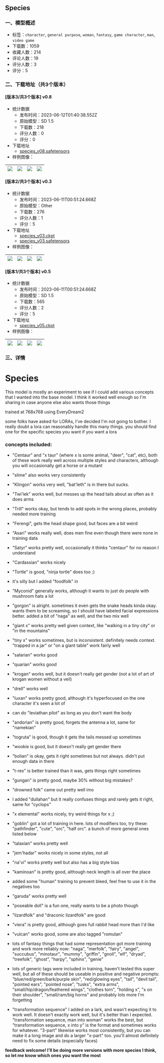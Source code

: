 ## Species
### 一、模型概述

- 标签：`character`, `general purpose`, `woman`, `fantasy`, `game character`, `man`, `video game`
- 下载数：1059
- 收藏人数：214
- 评论人数：19
- 评分人数：3
- 评分：5

### 二、下载地址（共3个版本）

#### [版本3/共3个版本] v0.8

- 统计数据
  - 发布时间：2023-06-12T01:40:38.552Z
  - 原始模型：SD 1.5
  - 下载数：218
  - 评分人数：0
  - 评分：0
- 下载地址
  - [species_v08.safetensors](https://civitai.com/api/download/models/93446)
- 样例图像：

| <img src="https://image.civitai.com/xG1nkqKTMzGDvpLrqFT7WA/590ac11c-edca-4610-830d-b5cbcb315a9e/width=450/1115839.jpeg" /> | <img src="https://image.civitai.com/xG1nkqKTMzGDvpLrqFT7WA/0feac723-8ff6-4359-b3ca-0864776f3d56/width=450/1115836.jpeg" /> | <img src="https://image.civitai.com/xG1nkqKTMzGDvpLrqFT7WA/0939d766-92c7-4c07-96f6-39f1f2df1da5/width=450/1115838.jpeg" /> | <img src="https://image.civitai.com/xG1nkqKTMzGDvpLrqFT7WA/9ae99f7a-5e53-4958-af37-9bb7f7b4afa9/width=450/1115840.jpeg" /> |
| ---- | ---- | ---- | ---- |

#### [版本2/共3个版本] v0.3

- 统计数据
  - 发布时间：2023-06-11T00:51:24.668Z
  - 原始模型：Other
  - 下载数：276
  - 评分人数：1
  - 评分：5
- 下载地址
  - [species_v03.ckpt](https://civitai.com/api/download/models/20758?type=Model&format=PickleTensor&size=full&fp=fp16)
  - [species_v03.safetensors](https://civitai.com/api/download/models/20758)
- 样例图像：

| <img src="https://image.civitai.com/xG1nkqKTMzGDvpLrqFT7WA/af0fcc7e-bde3-4439-7615-a62bbb963200/width=450/219741.jpeg" /> | <img src="https://image.civitai.com/xG1nkqKTMzGDvpLrqFT7WA/8cb8156d-0a06-489b-a514-fea35709fe00/width=450/219742.jpeg" /> | <img src="https://image.civitai.com/xG1nkqKTMzGDvpLrqFT7WA/c210b728-ec97-43a8-7200-29c338c80800/width=450/221111.jpeg" /> | <img src="https://image.civitai.com/xG1nkqKTMzGDvpLrqFT7WA/8ab51c36-6a9a-4114-296e-c3effbed7000/width=450/219744.jpeg" /> |
| ---- | ---- | ---- | ---- |

#### [版本1/共3个版本] v0.5

- 统计数据
  - 发布时间：2023-06-11T00:51:24.668Z
  - 原始模型：SD 1.5
  - 下载数：565
  - 评分人数：2
  - 评分：5
- 下载地址
  - [species_v05.ckpt](https://civitai.com/api/download/models/25724)
- 样例图像：

| <img src="https://image.civitai.com/xG1nkqKTMzGDvpLrqFT7WA/f41416a5-b338-4837-ff69-50adcd6b7900/width=450/282733.jpeg" /> | <img src="https://image.civitai.com/xG1nkqKTMzGDvpLrqFT7WA/548270dc-f524-403e-fbda-747d5f5d6300/width=450/282732.jpeg" /> | <img src="https://image.civitai.com/xG1nkqKTMzGDvpLrqFT7WA/818ce453-5c98-4b99-f927-b460a3dea400/width=450/282731.jpeg" /> | <img src="https://image.civitai.com/xG1nkqKTMzGDvpLrqFT7WA/63b54f62-0946-4e03-1668-d9684b176d00/width=450/282730.jpeg" /> |
| ---- | ---- | ---- | ---- |


### 三、详情
<h1 id="heading-1573">Species</h1><p>This model is mostly an experiment to see if I could add various concepts that I wanted into the base model. I think it worked well enough so I'm sharing in case anyone else also wants those things</p><p>trained at 768x768 using EveryDream2</p><p>some folks have asked for LORAs, I've decided I'm not going to bother. I really doubt a lora can reasonably handle this many things. you should find one for the specific species you want if you want a lora</p><h3 id="heading-1574">concepts included:</h3><ul><li><p>"Centaur" and "x taur" (where x is some animal, "deer", "cat", etc), both of these work really well across multiple styles and characters, although you will occasionally get a horse or a mutant</p></li><li><p>"slime" also works very consistently</p></li><li><p>"Klingon" works very well, "bat'leth" is in there but sucks.</p></li><li><p>"Twi'lek" works well, but messes up the head tails about as often as it does arms</p></li><li><p>"Trill" works okay, but tends to add spots in the wrong places, probably needed more training</p></li><li><p>"Ferengi", gets the head shape good, but faces are a bit weird</p></li><li><p>"Asari" works really well, does men fine even though there were none in training data</p></li><li><p>"Satyr" works pretty well, occasionally it thinks "centaur" for no reason I understand</p></li><li><p>"Cardassian" works nicely</p></li><li><p>"Tortle" is good, "ninja tortle" does too ;)</p></li><li><p>it's silly but I added "foodfolk" in</p></li><li><p>"Myconid" generally works, although it wants to just do people with mushroom hats a lot</p></li><li><p>"gorgon" is alright. sometimes it even gets the snake heads kinda okay. wants them to be screaming, so I should have labeled facial expressions better. added a bit of "naga" as well, and the two mix well</p></li><li><p>"giant x" works pretty well given context, like "walking in a tiny city" or "in the mountains"</p></li><li><p>"tiny x" works sometimes, but is inconsistent. definitely needs context. "trapped in a jar" or "on a giant table" work fairly well</p></li><li><p>"salarian" works good</p></li><li><p>"quarian" works good</p></li><li><p>"krogan" works well, but it doesn't really get gender (not a lot of art of krogan women without a veil)</p></li><li><p>"drell" works well</p></li><li><p>"luxan" works pretty good, although it's hyperfocused on the one character it's seen a lot of</p></li><li><p>can do "leviathan pilot" as long as you don't want the body</p></li><li><p>"andorian" is pretty good, forgets the antenna a lot, same for "namekian"</p></li><li><p>"togruta" is good, though it gets the tails messed up sometimes</p></li><li><p>"wookie is good, but it doesn't really get gender there</p></li><li><p>"bolian" is okay, gets it right sometimes but not always. didn't put enough data in there</p></li><li><p>"t-rex" is better trained than it was, gets things right sometimes</p></li><li><p>"gungan" is pretty good, maybe 30% without big mistakes?</p></li><li><p>"drowned folk" came out pretty well imo</p></li><li><p>I added "dullahan" but it really confuses things and rarely gets it right, same for "cyclops"</p></li><li><p>"x elemental" works nicely, try weird things for x ;)</p></li><li><p>"goblin" got a lot of training in here. lots of modifiers too, try these: "pathfinder", "cute", "orc", "half orc". a bunch of more general ones listed below</p></li><li><p>"talaxian" works pretty well</p></li><li><p>"jem'hadar" works nicely in some styles, not all</p></li><li><p>"na'vi" works pretty well but also has a big style bias</p></li><li><p>"kaminoan" is pretty good, although neck length is all over the place</p></li><li><p>added some "human" training to prevent bleed, feel free to use it in the negatives too</p></li><li><p>"garuda" works pretty well</p></li><li><p>"poseable doll" is a fun one, really wants to be a photo though</p></li><li><p>"lizardfolk" and "draconic lizardfolk" are good</p></li><li><p>"viera" is pretty good, although goes full rabbit head more than I'd like</p></li><li><p>"vulcan" works good, some are also tagged "romulan"</p></li><li><p>lots of fantasy things that had some representation got more training and work more reliably now: "naga", "merfolk", "fairy", "angel", "succubus", "minotaur", "mummy", "griffin", "gnoll", "elf", "dryad", "treefolk", "ghost", "harpy", "sphinx", "genie"</p></li><li><p>lots of generic tags were included in training, haven't tested this super well, but all of these should be useable in positive and negative prompts: "blue/red/green/bark/purple skin", "red/glowing eyes", "tail", "devil tail", "pointed ears", "pointed nose", "tusks", "extra arms", "small/hip/dragon/feathered wings", "clothes torn", "holding x", "x on their shoulder", "small/ram/big horns" and probably lots more I'm forgetting</p></li><li><p>"transformation sequence" I added on a lark, and wasn't expecting it to work well. It doesn't exactly work well, but it's better than I expected. "transformation sequence, man into woman" works the best, but "transformation sequence, x into y" is the format and sometimes works for whatever. "3-part" likewise works most consistently, but you can make it a long image and do a larger "x-part" too. you'll almost definitely need to fix some details (especially faces)</p></li></ul><p></p><p><strong>feedback welcome! I'll be doing more versions with more species I think, so let me know which ones you want the most</strong></p>
